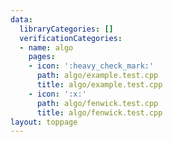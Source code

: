 ```yaml
---
data:
  libraryCategories: []
  verificationCategories:
  - name: algo
    pages:
    - icon: ':heavy_check_mark:'
      path: algo/example.test.cpp
      title: algo/example.test.cpp
    - icon: ':x:'
      path: algo/fenwick.test.cpp
      title: algo/fenwick.test.cpp
layout: toppage
---
```

